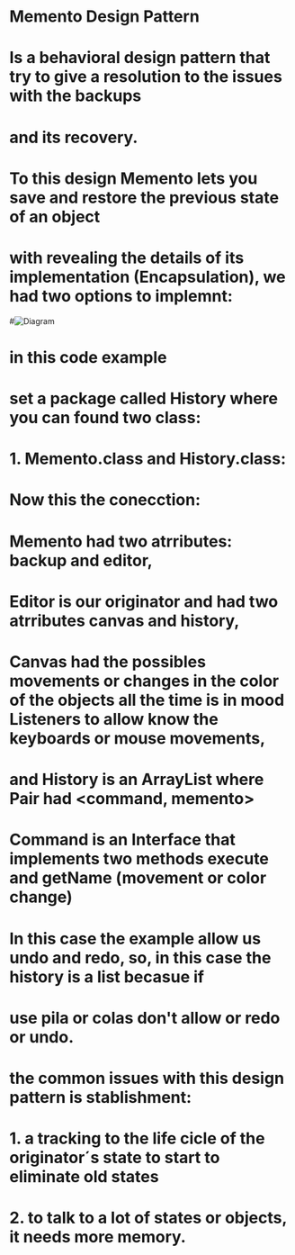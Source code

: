 # Memento Design Pattern

# Is a behavioral design pattern that try to give a resolution to the issues with the backups
# and its recovery.
# To this design Memento lets you save and restore the previous state of an object
# with revealing the details of its implementation (Encapsulation), we had two options to implemnt:
#![Diagram](C:\Users\vanessa.gonzalez\Documents\repositorio\memento.example\images)
# in this code example
# set a package called History where you can found two class:
# 1. Memento.class and History.class:
# Now this the conecction:
# Memento had two atrributes: backup and editor,
# Editor is our originator and had two atrributes canvas and history,
# Canvas had the possibles movements or changes in the color of the objects all the time is in mood Listeners to allow know the keyboards or mouse movements, 
# and History is an ArrayList<Pair> where Pair had <command, memento>
# Command is an Interface that implements two methods execute and getName (movement or color change)

# In this case the example allow us undo and redo, so, in this case the history is a list becasue if
# use pila or colas don't allow or redo or undo.

# the common issues with this design pattern is stablishment:
# 1. a tracking to the life cicle of the originator´s state to start to eliminate old states
# 2. to talk to a lot of states or objects, it needs more memory.